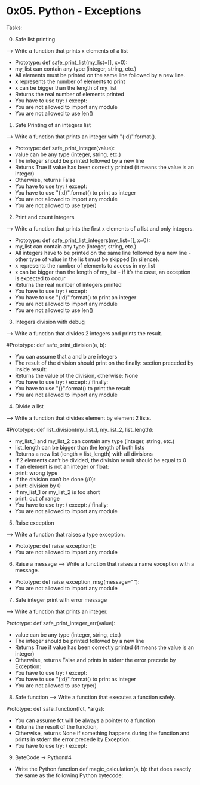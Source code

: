 # 0x05. Python - Exceptions

Tasks:

0. Safe list printing

--> Write a function that prints x elements of a list
  * Prototype: def safe_print_list(my_list=[], x=0):
  * my_list can contain any type (integer, string, etc.)
  * All elements must be printed on the same line followed by a new line.
  * x represents the number of elements to print
  * x can be bigger than the length of my_list
  * Returns the real number of elements printed
  * You have to use try: / except:
  * You are not allowed to import any module
  * You are not allowed to use len()



1. Safe Printing of an integers list

--> Write a function that prints an integer with "{:d}".format().

 * Prototype: def safe_print_integer(value):
 * value can be any type (integer, string, etc.)
 * The integer should be printed followed by a new line
 * Returns True if value has been correctly printed (it means the value is an integer)
 * Otherwise, returns False
 * You have to use try: / except:
 * You have to use "{:d}".format() to print as integer
 * You are not allowed to import any module
 * You are not allowed to use type()




2. Print and count integers

--> Write a function that prints the first x elements of a list and only integers.

 * Prototype: def safe_print_list_integers(my_list=[], x=0):
 * my_list can contain any type (integer, string, etc.)
 * All integers have to be printed on the same line followed by a new line - other type of value in the lis   t must be skipped (in silence).
 * x represents the number of elements to access in my_list
 * x can be bigger than the length of my_list - if it’s the case, an exception is expected to occur
 * Returns the real number of integers printed
 * You have to use try: / except:
 * You have to use "{:d}".format() to print an integer
 * You are not allowed to import any module
 * You are not allowed to use len()


3. Integers division with debug

--> Write a function that divides 2 integers and prints the result.

#Prototype: def safe_print_division(a, b):
 * You can assume that a and b are integers
 * The result of the division should print on the finally: section preceded by Inside result:
 * Returns the value of the division, otherwise: None
 * You have to use try: / except: / finally:
 * You have to use "{}".format() to print the result
 * You are not allowed to import any module


4. Divide a list

--> Write a function that divides element by element 2 lists.

#Prototype: def list_division(my_list_1, my_list_2, list_length):
 * my_list_1 and my_list_2 can contain any type (integer, string, etc.)
 * list_length can be bigger than the length of both lists
 * Returns a new list (length = list_length) with all divisions
 * If 2 elements can’t be divided, the division result should be equal to 0
 * If an element is not an integer or float:
 * print: wrong type
 * If the division can’t be done (/0):
 * print: division by 0
 * If my_list_1 or my_list_2 is too short
 * print: out of range
 * You have to use try: / except: / finally:
 * You are not allowed to import any module


5. Raise exception

--> Write a function that raises a type exception.

 * Prototype: def raise_exception():
 * You are not allowed to import any module


6. Raise a message
--> Write a function that raises a name exception with a message.

 * Prototype: def raise_exception_msg(message=""):
 * You are not allowed to import any module


7. Safe integer print with error message

--> Write a function that prints an integer.

Prototype: def safe_print_integer_err(value):
 * value can be any type (integer, string, etc.)
 * The integer should be printed followed by a new line
 * Returns True if value has been correctly printed (it means the value is an integer)
 * Otherwise, returns False and prints in stderr the error precede by Exception:
 * You have to use try: / except:
 * You have to use "{:d}".format() to print as integer
 * You are not allowed to use type()


8. Safe function
--> Write a function that executes a function safely.

Prototype: def safe_function(fct, *args):
 * You can assume fct will be always a pointer to a function
 * Returns the result of the function,
 * Otherwise, returns None if something happens during the function and prints in stderr the error precede    by Exception:
 * You have to use try: / except:

9. ByteCode -> Python#4

 * Write the Python function def magic_calculation(a, b): that does exactly the same as the following Python bytecode:
